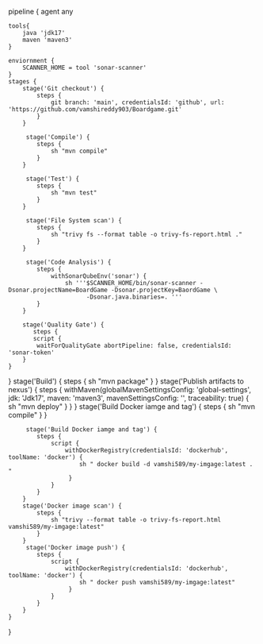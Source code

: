pipeline {
    agent any

    tools{
        java 'jdk17'
        maven 'maven3'
    }
    
    enviornment {
        SCANNER_HOME = tool 'sonar-scanner'
    }
    stages {
        stage('Git checkout') {
            steps {
                git branch: 'main', credentialsId: 'github', url: 'https://github.com/vamshireddy903/Boardgame.git'
            }
        }
        
         stage('Compile') {
            steps {
                sh "mvn compile"
            }
        }
        
         stage('Test') {
            steps {
                sh "mvn test"
            }
        }
        
         stage('File System scan') {
            steps {
                sh "trivy fs --format table -o trivy-fs-report.html ."
            }
        }
        
         stage('Code Analysis') {
            steps {
                withSonarQubeEnv('sonar') {
                    sh '''$SCANNER_HOME/bin/sonar-scanner -Dsonar.projectName=BoardGame -Dsonar.projectKey=BaordGame \
                          -Dsonar.java.binaries=. '''
            }
        }
        
        stage('Quality Gate') {
           steps {
           script {
            waitForQualityGate abortPipeline: false, credentialsId: 'sonar-token'
        }
    }
}
      stage('Build') {
            steps {
                sh "mvn package"
            }
        }
        stage('Publish artifacts to nexus') {
            steps {
                withMaven(globalMavenSettingsConfig: 'global-settings', jdk: 'Jdk17', maven: 'maven3', mavenSettingsConfig: '', traceability: true) {
                         sh "mvn deploy"
}
            }
        }
        stage('Build Docker iamge and tag') {
            steps {
                sh "mvn compile"
            }
        }
        
         stage('Build Docker iamge and tag') {
            steps {
                script {
                    withDockerRegistry(credentialsId: 'dockerhub', toolName: 'docker') {
                        sh " docker build -d vamshi589/my-imgage:latest . "
                     }
                }
            }
        }
        stage('Docker image scan') {
            steps {
                sh "trivy --format table -o trivy-fs-report.html vamshi589/my-imgage:latest"
            }
        }
         stage('Docker image push') {
            steps {
                script {
                    withDockerRegistry(credentialsId: 'dockerhub', toolName: 'docker') {
                        sh " docker push vamshi589/my-imgage:latest"
                     }
                }
            }
        }
    }
}
